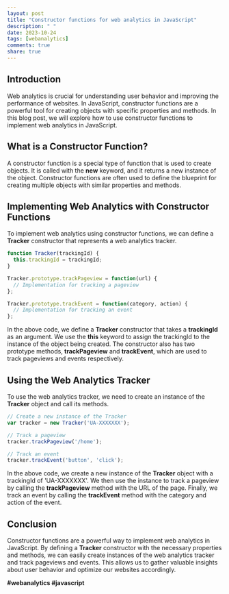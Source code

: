 ```yaml
---
layout: post
title: "Constructor functions for web analytics in JavaScript"
description: " "
date: 2023-10-24
tags: [webanalytics]
comments: true
share: true
---
```


## Introduction
Web analytics is crucial for understanding user behavior and improving the performance of websites. In JavaScript, constructor functions are a powerful tool for creating objects with specific properties and methods. In this blog post, we will explore how to use constructor functions to implement web analytics in JavaScript.

## What is a Constructor Function?
A constructor function is a special type of function that is used to create objects. It is called with the **new** keyword, and it returns a new instance of the object. Constructor functions are often used to define the blueprint for creating multiple objects with similar properties and methods.

## Implementing Web Analytics with Constructor Functions
To implement web analytics using constructor functions, we can define a **Tracker** constructor that represents a web analytics tracker.

```javascript
function Tracker(trackingId) {
  this.trackingId = trackingId;
}

Tracker.prototype.trackPageview = function(url) {
  // Implementation for tracking a pageview
};

Tracker.prototype.trackEvent = function(category, action) {
  // Implementation for tracking an event
};
```

In the above code, we define a **Tracker** constructor that takes a **trackingId** as an argument. We use the **this** keyword to assign the trackingId to the instance of the object being created. The constructor also has two prototype methods, **trackPageview** and **trackEvent**, which are used to track pageviews and events respectively.

## Using the Web Analytics Tracker
To use the web analytics tracker, we need to create an instance of the **Tracker** object and call its methods.

```javascript
// Create a new instance of the Tracker
var tracker = new Tracker('UA-XXXXXXX');

// Track a pageview
tracker.trackPageview('/home');

// Track an event
tracker.trackEvent('button', 'click');
```

In the above code, we create a new instance of the **Tracker** object with a trackingId of 'UA-XXXXXXX'. We then use the instance to track a pageview by calling the **trackPageview** method with the URL of the page. Finally, we track an event by calling the **trackEvent** method with the category and action of the event.

## Conclusion
Constructor functions are a powerful way to implement web analytics in JavaScript. By defining a **Tracker** constructor with the necessary properties and methods, we can easily create instances of the web analytics tracker and track pageviews and events. This allows us to gather valuable insights about user behavior and optimize our websites accordingly.

**#webanalytics #javascript**